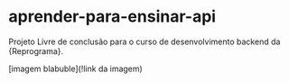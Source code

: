 # aprender-para-ensinar-api
Projeto Livre de conclusão para o curso de desenvolvimento backend da {Reprograma}.


[imagem blabuble](!link da imagem)